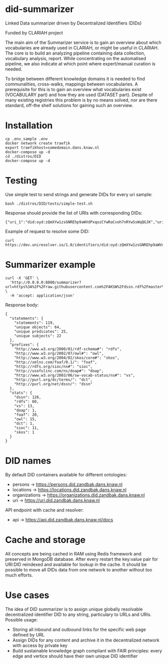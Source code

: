 # did-summarizer
Linked Data summarizer driven by Decentralized Identifiers (DIDs)

Funded by CLARIAH project

The main aim of the Summarizer service is to gain an overview about which vocabularies are already used in CLARIAH, or might be useful in CLARIAH. The core is to build an analyzing pipeline containing data collection, vocabulary analysis, report. While concentrating on the automatised pipeline, we also indicate at which point where expert/manual curation is needed.

To bridge between different knowledge domains it is needed to find communalities, cross-walks, mappings between vocabularies. A prerequisite for this is to gain an overview what vocabularies exist (VOCABULARY part) and how they are used (DATASET part). Despite of many existing registries this problem is by no means solved, nor are there standard, off-the shelf solutions for gaining such an overview.

# Installation

```
cp .env_sample .env
docker network create traefik
export traefikhost=somedomain.dans.knaw.nl
docker-compose up -d
cd ./distros/DID
docker-compose up -d
```

# Testing
Use simple test to send strings and generate DIDs for every uri sample:
```
bash ./distros/DID/tests/simple-test.sh 
```
Response should provide the list of URIs with corresponding DIDs:
```
{"uri_1":"did:oyd:zQmXYw1zsGNREhp9aWVdPxqozCYwRaCvoh7nRYwSsWqQGJK","uri_2":"did:oyd:zQmZRG1MrrkKMTSPiuxv7C1oWix7bWufpwg6NntXK7DgQmQ","uri_3":"did:oyd:zQmU1B3Pf1nBgKVCSqQgLSKrkb7fKHzXTzEvdf4vuC5VroD"}
```
Example of request to resolve some DID:
```
curl https://dev.uniresolver.io/1.0/identifiers/did:oyd:zQmXYw1zsGNREhp9aWVdPxqozCYwRaCvoh7nRYwSsWqQGJK
``` 

# Summarizer example

```
curl -X 'GET' \
  'http://0.0.0.0:8000/summarizer?url=https%3A%2F%2Fraw.githubusercontent.com%2FAKSW%2Fdssn.rdf%2Fmaster%2Fnamespace.ttl' \
  -H 'accept: application/json'
```

Response body:
```
{
  "statements": {
    "statements": 119,
    "unique objects": 64,
    "unique predicates": 25,
    "unique subjects": 22
  },
  "prefixes": {
    "http://www.w3.org/2000/01/rdf-schema#": "rdfs",
    "http://www.w3.org/2002/07/owl#": "owl",
    "http://www.w3.org/2004/02/skos/core#": "skos",
    "http://xmlns.com/foaf/0.1/": "foaf",
    "http://rdfs.org/sioc/ns#": "sioc",
    "http://usefulinc.com/ns/doap#": "doap",
    "http://www.w3.org/2003/06/sw-vocab-status/ns#": "vs",
    "http://purl.org/dc/terms/": "dct",
    "http://purl.org/net/dssn/": "dssn"
  },
  "stats": {
    "dssn": 126,
    "rdfs": 60,
    "vs": 13,
    "doap": 1,
    "foaf": 20,
    "owl": 15,
    "dct": 1,
    "sioc": 11,
    "skos": 1
  }
}
```

# DID names

By default DID containers available for different ontologies:
* persons -> https://persons.did.zandbak.dans.knaw.nl
* locations -> https://locations.did.zandbak.dans.knaw.nl
* organizations -> https://organizations.did.zandbak.dans.knaw.nl
* uri -> https://uri.did.zandbak.dans.knaw.nl

API endpoint with cache and resolver:
* api -> https://api.did.zandbak.dans.knaw.nl/docs

# Cache and storage

All concepts are being cached in RAM using Redis framework and preserved in MongoDB database. After every restart the key:value pair for URI:DID reindexed and available for lookup in the cache. It should be possible to move all DIDs data from one network to another without too much efforts.  

# Use cases

The idea of DID summarizer is to assign unique globally resolvable decentralized identifier DID to any string, particulary to URLs and URIs. 
Possible usage:
* Storing all inbound and outbound links for the specific web page defined by URL
* Assign DIDs for any content and archive it in the decentralized network with access by private key 
* Build sustainable knowledge graph compliant with FAIR principles: every edge and vertice should have their own unique DID identifier 
